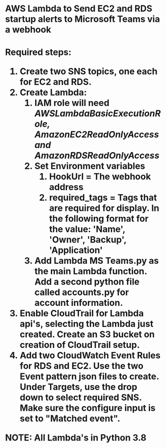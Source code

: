 <h1> AWS Lambda to Send EC2 and RDS startup alerts to Microsoft Teams via a webhook <h1>


Required steps:
1. Create two **SNS topics**, one each for EC2 and RDS.
2. Create **Lambda**:
   1. IAM role will need *AWSLambdaBasicExecutionRole, AmazonEC2ReadOnlyAccess and AmazonRDSReadOnlyAccess*
   2. Set **Environment variables**
      1. **HookUrl** = The webhook address
      2. **required_tags** = Tags that are required for display. In the following format for the value:	
         'Name', 'Owner', 'Backup', 'Application'
   3. Add **Lambda MS Teams.py** as the main Lambda function. Add a second python file called **accounts.py** for account information.
3. Enable **CloudTrail** for Lambda api's, selecting the Lambda just created. Create an S3 bucket on creation of CloudTrail setup.
4. Add two **CloudWatch Event Rules** for RDS and EC2. Use the two Event pattern json files to create. Under Targets, use the drop down to    select required SNS. Make sure the configure input is set to "Matched event".

**NOTE: All Lambda's in Python 3.8**
